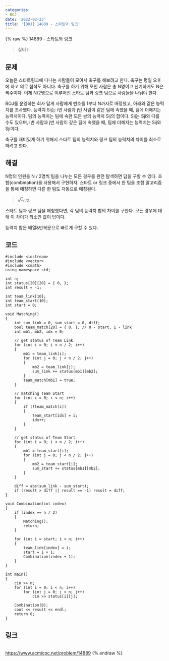 ```yaml
---
categories:
- BOJ
date: '2022-02-23'
title: '[BOJ] 14889 - 스타트와 링크'
---
```


{% raw %}
14889 - 스타트와 링크

>실버 II

## 문제
오늘은 스타트링크에 다니는 사람들이 모여서 축구를 해보려고 한다. 축구는 평일 오후에 하고 의무 참석도 아니다. 축구를 하기 위해 모인 사람은 총 N명이고 신기하게도 N은 짝수이다. 이제 N/2명으로 이루어진 스타트 팀과 링크 팀으로 사람들을 나눠야 한다.

BOJ를 운영하는 회사 답게 사람에게 번호를 1부터 N까지로 배정했고, 아래와 같은 능력치를 조사했다. 능력치 Sij는 i번 사람과 j번 사람이 같은 팀에 속했을 때, 팀에 더해지는 능력치이다. 팀의 능력치는 팀에 속한 모든 쌍의 능력치 Sij의 합이다. Sij는 Sji와 다를 수도 있으며, i번 사람과 j번 사람이 같은 팀에 속했을 때, 팀에 더해지는 능력치는 Sij와 Sji이다.

축구를 재미있게 하기 위해서 스타트 팀의 능력치와 링크 팀의 능력치의 차이를 최소로 하려고 한다.

##  해결
N명의 인원을 N / 2명씩 팀을 나누는 모든 경우를 완전 탐색하면 답을 구할 수 있다. 조합(combination)을 사용해서 구현하자. 스타트 or 링크 중에서 한 팀을 조합 알고리즘을 통해 매칭하면 다른 한 팀도 자동으로 매칭된다.
> <sub>n</sub>C<sub>n/2</sub><br>

스타트 팀과 링크 팀을 매칭했다면, 각 팀의 능력치 합의 차이를 구한다. 모든 경우에 대해 이 차이가 최소인 값이 답이다. 

능력치 합은 배열&반복문으로 빠르게 구할 수 있다.

## 코드
```
#include <iostream>
#include <vector>
#include <cmath>
using namespace std;

int n;
int status[20][20] = { 0, };
int result = -1;

int team_link[10];
int team_start[10];
int start = 0;

void Matching()
{
	int sum_link = 0, sum_start = 0, diff;
	bool team_match[20] = { 0, }; // 0 - start, 1 - link
	int mb1, mb2, idx = 0;

	// get status of Team Link
	for (int i = 0; i < n / 2; i++)
	{
		mb1 = team_link[i];
		for (int j = 0; j < n / 2; j++)
		{
			mb2 = team_link[j];
			sum_link += status[mb1][mb2];
		}
		team_match[mb1] = true;
	}
	
	// matching Team Start
	for (int i = 0; i < n; i++)
	{
		if (!team_match[i])
		{
			team_start[idx] = i;
			idx++;
		}
	}

	// get status of Team Start
	for (int i = 0; i < n / 2; i++)
	{
		mb1 = team_start[i];
		for (int j = 0; j < n / 2; j++)
		{
			mb2 = team_start[j];
			sum_start += status[mb1][mb2];
		}
	}

	diff = abs(sum_link - sum_start);
	if (result > diff || result == -1) result = diff;
}

void Combination(int index)
{
	if (index == n / 2)
	{
		Matching();
		return;
	}

	for (int i = start; i < n; i++)
	{
		team_link[index] = i;
		start = i + 1;
		Combination(index + 1);
	}
}

int main()
{
	cin >> n;
	for (int i = 0; i < n; i++)
		for (int j = 0; j < n; j++)
			cin >> status[i][j];

	Combination(0);
	cout << result << endl;
	return 0;
}
```

## 링크
<br>https://www.acmicpc.net/problem/14889
{% endraw %}